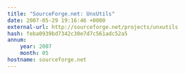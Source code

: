 ```yaml
---
title: "SourceForge.net: UnxUtils"
date: 2007-05-29 19:16:46 +0000
external-url: http://sourceforge.net/projects/unxutils
hash: feba0939bd7342c30e7d7c561adc52a5
annum:
    year: 2007
    month: 05
hostname: sourceforge.net
---
```



